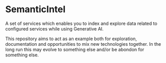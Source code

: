# SemanticIntel

A set of services which enables you to index and explore data related to configured services while using Generative AI.

This repository aims to act as an example both for exploration, documentation and opportunities to mix new technologies together. In the long run this may evolve to something else and/or be abondon for something else.
